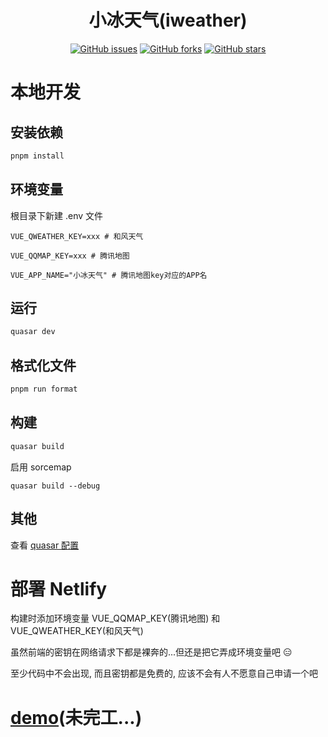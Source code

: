 <div align="center">

<h1>小冰天气(iweather)</h1>

[![GitHub issues](https://img.shields.io/github/issues/ICE99125/iweather-vue?style=for-the-badge)](https://github.com/ICE99125/iweather-vue/issues) [![GitHub forks](https://img.shields.io/github/forks/ICE99125/iweather-vue?style=for-the-badge)](https://github.com/ICE99125/iweather-vue/network) [![GitHub stars](https://img.shields.io/github/stars/ICE99125/iweather-vue?style=for-the-badge)](https://github.com/ICE99125/iweather-vue/stargazers)

</div>

# 本地开发
## 安装依赖
```bash
pnpm install
```

## 环境变量

根目录下新建 .env 文件

```
VUE_QWEATHER_KEY=xxx # 和风天气

VUE_QQMAP_KEY=xxx # 腾讯地图

VUE_APP_NAME="小冰天气" # 腾讯地图key对应的APP名
```

## 运行

```bash
quasar dev
```

## 格式化文件
```bash
pnpm run format
```

## 构建
```bash
quasar build
```

启用 sorcemap
```
quasar build --debug
```
## 其他
查看 [quasar 配置](https://v2.quasar.dev/quasar-cli-vite/quasar-config-js)


# 部署 Netlify

构建时添加环境变量 VUE_QQMAP_KEY(腾讯地图) 和 VUE_QWEATHER_KEY(和风天气)

虽然前端的密钥在网络请求下都是裸奔的...但还是把它弄成环境变量吧 😑

至少代码中不会出现, 而且密钥都是免费的, 应该不会有人不愿意自己申请一个吧

# [demo](https://iceweather.netlify.app/)(未完工...)


